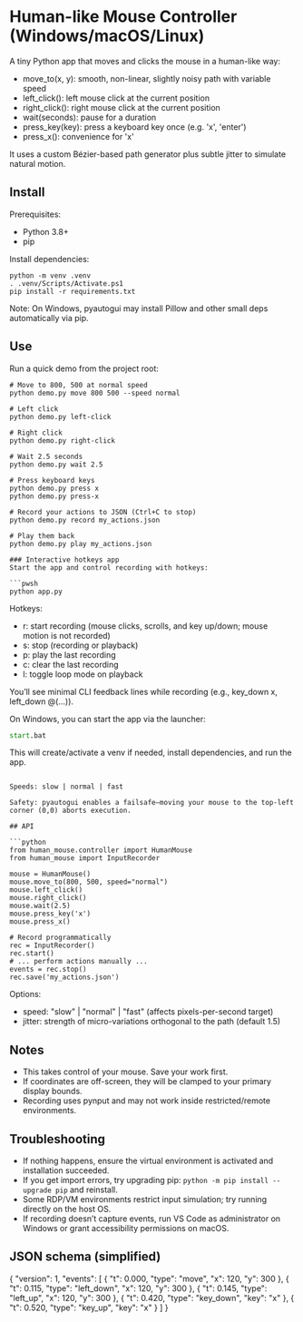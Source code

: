 # Human-like Mouse Controller (Windows/macOS/Linux)

A tiny Python app that moves and clicks the mouse in a human-like way:
- move_to(x, y): smooth, non-linear, slightly noisy path with variable speed
- left_click(): left mouse click at the current position
- right_click(): right mouse click at the current position
- wait(seconds): pause for a duration
- press_key(key): press a keyboard key once (e.g. 'x', 'enter')
- press_x(): convenience for 'x'

It uses a custom Bézier-based path generator plus subtle jitter to simulate natural motion.

## Install

Prerequisites:
- Python 3.8+
- pip

Install dependencies:

```pwsh
python -m venv .venv
. .venv/Scripts/Activate.ps1
pip install -r requirements.txt
```

Note: On Windows, pyautogui may install Pillow and other small deps automatically via pip.

## Use

Run a quick demo from the project root:

```pwsh
# Move to 800, 500 at normal speed
python demo.py move 800 500 --speed normal

# Left click
python demo.py left-click

# Right click
python demo.py right-click

# Wait 2.5 seconds
python demo.py wait 2.5

# Press keyboard keys
python demo.py press x
python demo.py press-x

# Record your actions to JSON (Ctrl+C to stop)
python demo.py record my_actions.json

# Play them back
python demo.py play my_actions.json

### Interactive hotkeys app
Start the app and control recording with hotkeys:

```pwsh
python app.py
```

Hotkeys:
- r: start recording (mouse clicks, scrolls, and key up/down; mouse motion is not recorded)
- s: stop (recording or playback)
- p: play the last recording
- c: clear the last recording
- l: toggle loop mode on playback

You’ll see minimal CLI feedback lines while recording (e.g., key_down x, left_down @(...)).

On Windows, you can start the app via the launcher:

```bat
start.bat
```
This will create/activate a venv if needed, install dependencies, and run the app.
```

Speeds: slow | normal | fast

Safety: pyautogui enables a failsafe—moving your mouse to the top-left corner (0,0) aborts execution.

## API

```python
from human_mouse.controller import HumanMouse
from human_mouse import InputRecorder

mouse = HumanMouse()
mouse.move_to(800, 500, speed="normal")
mouse.left_click()
mouse.right_click()
mouse.wait(2.5)
mouse.press_key('x')
mouse.press_x()

# Record programmatically
rec = InputRecorder()
rec.start()
# ... perform actions manually ...
events = rec.stop()
rec.save('my_actions.json')
```

Options:
- speed: "slow" | "normal" | "fast" (affects pixels-per-second target)
- jitter: strength of micro-variations orthogonal to the path (default 1.5)

## Notes
- This takes control of your mouse. Save your work first.
- If coordinates are off-screen, they will be clamped to your primary display bounds.
- Recording uses pynput and may not work inside restricted/remote environments.

## Troubleshooting
- If nothing happens, ensure the virtual environment is activated and installation succeeded.
- If you get import errors, try upgrading pip: `python -m pip install --upgrade pip` and reinstall.
- Some RDP/VM environments restrict input simulation; try running directly on the host OS.
- If recording doesn’t capture events, run VS Code as administrator on Windows or grant accessibility permissions on macOS.

## JSON schema (simplified)
{
	"version": 1,
	"events": [
		{ "t": 0.000, "type": "move", "x": 120, "y": 300 },
		{ "t": 0.115, "type": "left_down", "x": 120, "y": 300 },
		{ "t": 0.145, "type": "left_up", "x": 120, "y": 300 },
		{ "t": 0.420, "type": "key_down", "key": "x" },
		{ "t": 0.520, "type": "key_up", "key": "x" }
	]
}
